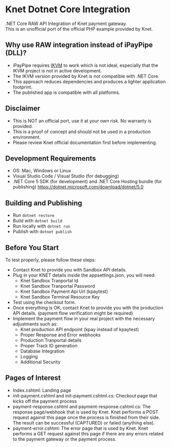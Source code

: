 # Knet Dotnet Core Integration

.NET Core RAW API Integration of Knet payment gateway.  
This is an unofficial port of the official PHP example provided by Knet.

## Why use RAW integration instead of iPayPipe (DLL)?

- iPayPipe requires [IKVM](https://www.ikvm.net/#Introduction) to work which is not ideal, especially that the IKVM project is not in active development.
- The IKVM version provided by Knet is not compatible with .NET Core.
- This approach reduces dependencies and produces a lighter application footprint.
- The published app is compatible with all platforms.

## Disclaimer

- This is NOT an official port, use it at your own risk. No warranty is provided.
- This is a proof of concept and should not be used in a production environment.
- Please review Knet official documentation first before implementing.

## Development Requirements

- OS: Mac, Windows or Linux
- Visual Studio Code / Visual Studio (for debugging)
- .NET Core 5 SDK (for development) and .NET Core Hosting bundle (for publishing) https://dotnet.microsoft.com/download/dotnet/5.0

## Building and Publishing

- Run `dotnet restore`
- Build with `dotnet build`
- Run locally with `dotnet run`
- Publish with `dotnet publish`

## Before You Start

To test properly, please follow these steps:

- Contact Knet to provide you with Sandbox API details.
- Plug in your KNET details inside the appsettings.json, you will need:
  - Knet Sandbox Tranportal Id
  - Knet Sandbox Tranportal Password
  - Knet Sandbox Payment Api Url (kpaytest)
  - Knet Sandbox Terminal Resource Key
- Test using the checkout form.
- Once everything is OK, contact Knet to provide you with the production API details. (payment flow verification might be required)
- Implement the payment flow in your real project with the necessary adjustments such as:
  - Knet production API endpoint (kpay instead of kpaytest)
  - Proper Response and Error webhooks
  - Production Tranportal details
  - Proper Track ID generation
  - Database Integration
  - Logging
  - Additional Security

## Pages of Interest

- Index.cshtml: Landing page
- init-payment.cshtml and init-payment.cshtml.cs: Checkout page that kicks off the payment process
- payment-response.cshtml and payment-response.cshtml.cs: The response page/webhook that is used by Knet. Knet performs a POST request against this page once the process is finished from their side. The result can be successful (CAPTURED) or failed (anything else).
- payment-error.cshtml: The error page that is used by Knet. Knet performs a GET request against this page if there are any errors related to the payment gateway or the payment process.
